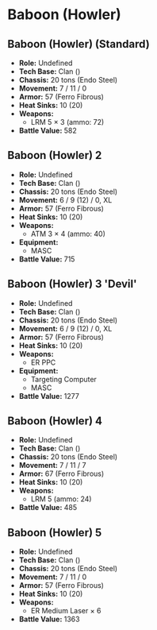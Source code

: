 # Baboon (Howler)
## Baboon (Howler) (Standard)
- **Role:** Undefined
- **Tech Base:** Clan ()
- **Chassis:** 20 tons (Endo Steel)
- **Movement:** 7 / 11 / 0
- **Armor:** 57 (Ferro Fibrous)
- **Heat Sinks:** 10 (20)
- **Weapons:**
  - LRM 5 × 3 (ammo: 72)
- **Battle Value:** 582

## Baboon (Howler) 2
- **Role:** Undefined
- **Tech Base:** Clan ()
- **Chassis:** 20 tons (Endo Steel)
- **Movement:** 6 / 9 (12) / 0, XL
- **Armor:** 57 (Ferro Fibrous)
- **Heat Sinks:** 10 (20)
- **Weapons:**
  - ATM 3 × 4 (ammo: 40)
- **Equipment:**
  - MASC
- **Battle Value:** 715

## Baboon (Howler) 3 'Devil'
- **Role:** Undefined
- **Tech Base:** Clan ()
- **Chassis:** 20 tons (Endo Steel)
- **Movement:** 6 / 9 (12) / 0, XL
- **Armor:** 57 (Ferro Fibrous)
- **Heat Sinks:** 10 (20)
- **Weapons:**
  - ER PPC
- **Equipment:**
  - Targeting Computer
  - MASC
- **Battle Value:** 1277

## Baboon (Howler) 4
- **Role:** Undefined
- **Tech Base:** Clan ()
- **Chassis:** 20 tons (Endo Steel)
- **Movement:** 7 / 11 / 7
- **Armor:** 67 (Ferro Fibrous)
- **Heat Sinks:** 10 (20)
- **Weapons:**
  - LRM 5 (ammo: 24)
- **Battle Value:** 485

## Baboon (Howler) 5
- **Role:** Undefined
- **Tech Base:** Clan ()
- **Chassis:** 20 tons (Endo Steel)
- **Movement:** 7 / 11 / 0
- **Armor:** 57 (Ferro Fibrous)
- **Heat Sinks:** 10 (20)
- **Weapons:**
  - ER Medium Laser × 6
- **Battle Value:** 1363

